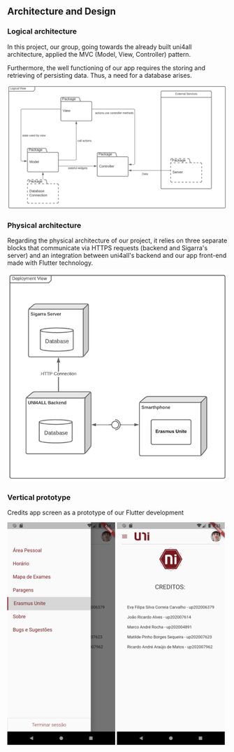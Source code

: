 
## Architecture and Design


### Logical architecture

In this project, our group, going towards the already built uni4all architecture, applied the MVC (Model, View, Controller) pattern.

Furthermore, the well functioning of our app requires the storing and retrieving of persisting data. Thus, a need for a database arises.


![DeploymentView](../images/logical_uml.png)

### Physical architecture

Regarding the physical architecture of our project, it relies on three separate blocks that communicate via HTTPS requests (backend and Sigarra's server) and an integration between uni4all's backend and our app front-end made with Flutter technology.

![DeploymentView](../images/deployment_uml.png)


### Vertical prototype

Credits app screen as a prototype of our Flutter development

<img src="../images/drawer.png" alt="drawing" width="49%"/> <img src="../images/credits.png" alt="drawing" width="49%"/>


